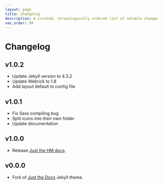 ```yaml
---
layout: page
title: Changelog
description: A curated, chronologically ordered list of notable changes for each version of the project.
nav_order: 99
---
```


# Changelog

## v1.0.2

- Update Jekyll version to 4.3.2
- Update Webrick to 1.8
- Add layout default to config file

## v1.0.1

- Fix Sass compiling bug
- Split icons into their own folder
- Update documentation

## v1.0.0

- Release [Just the HM docs](https://github.com/humanmade/just-the-hm-docs/pull/1).

## v0.0.0

- Fork of [Just the Docs](https://github.com/just-the-docs/just-the-docs) Jekyll theme.
